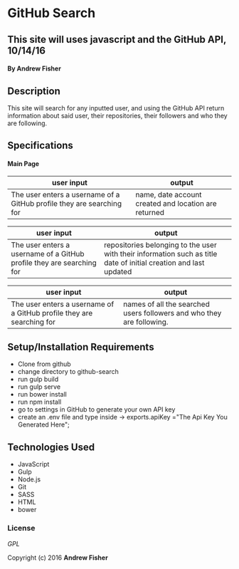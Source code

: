 # GitHub Search

## This site will uses javascript and the GitHub API, 10/14/16

#### By **Andrew Fisher**

## Description
This site will search for any inputted user, and using the GitHub API return information about said user, their repositories, their followers and who they are following.

## Specifications


#### Main Page

user input                | output
------------------------- | -------------
The user enters a username of a GitHub profile they are searching for| name, date account created and location are returned

user input                | output
------------------------- | -------------
The user enters a username of a GitHub profile they are searching for| repositories belonging to the user with their information such as title date of initial creation and last updated

user input                | output
------------------------- | -------------
The user enters a username of a GitHub profile they are searching for| names of all the searched users followers and who they are following.



## Setup/Installation Requirements

* Clone from github
* change directory to github-search
* run gulp build
* run gulp serve
* run bower install
* run npm install
* go to settings in GitHub to generate your own API key
* create an .env file and type inside -> exports.apiKey ="The Api Key You Generated Here";


## Technologies Used

* JavaScript
* Gulp
* Node.js
* Git
* SASS
* HTML
* bower

### License

*GPL*

Copyright (c) 2016 **Andrew Fisher**
